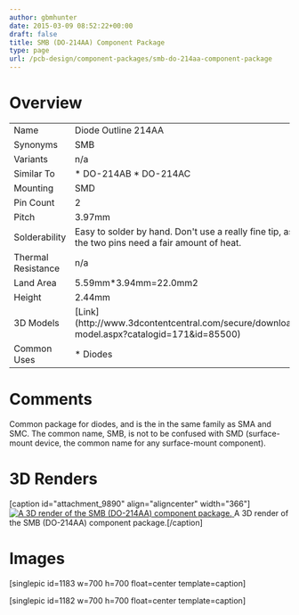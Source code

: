 ```yaml
---
author: gbmhunter
date: 2015-03-09 08:52:22+00:00
draft: false
title: SMB (DO-214AA) Component Package
type: page
url: /pcb-design/component-packages/smb-do-214aa-component-package
---
```


# Overview

<table ><tbody ><tr >
<td >Name
</td>
<td >Diode Outline 214AA
</td></tr><tr >
<td >Synonyms
</td>
<td >SMB
</td></tr><tr >
<td >Variants
</td>
<td >n/a
</td></tr><tr >
<td >Similar To
</td>
<td >  * DO-214AB  * DO-214AC
</td></tr><tr >
<td >Mounting
</td>
<td >SMD
</td></tr><tr >
<td >Pin Count
</td>
<td >2
</td></tr><tr >
<td >Pitch
</td>
<td >3.97mm
</td></tr><tr >
<td >Solderability
</td>
<td >Easy to solder by hand. Don't use a really fine tip, as the two pins need a fair amount of heat.
</td></tr><tr >
<td >Thermal Resistance
</td>
<td >n/a
</td></tr><tr >
<td >Land Area
</td>
<td >5.59mm*3.94mm=22.0mm2
</td></tr><tr >
<td >Height
</td>
<td >2.44mm
</td></tr><tr >
<td >3D Models
</td>
<td >[Link](http://www.3dcontentcentral.com/secure/download-model.aspx?catalogid=171&id=85500)
</td></tr><tr >
<td >Common Uses
</td>
<td >  * Diodes
</td></tr></tbody></table>

# Comments

Common package for diodes, and is the in the same family as SMA and SMC. The common name, SMB, is not to be confused with SMD (surface-mount device, the common name for any surface-mount component).

# 3D Renders

[caption id="attachment_9890" align="aligncenter" width="366"][![A 3D render of the SMB (DO-214AA) component package.](/images/2015/03/smb-do-214aa-component-package-3d-render.jpg)
](/images/2015/03/smb-do-214aa-component-package-3d-render.jpg) A 3D render of the SMB (DO-214AA) component package.[/caption]

# Images

[singlepic id=1183 w=700 h=700 float=center template=caption]

[singlepic id=1182 w=700 h=700 float=center template=caption]
